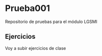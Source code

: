 # Prueba001
Repositorio de pruebas para el módulo LGSMI

## Ejercicios
Voy a subir ejercicios de clase